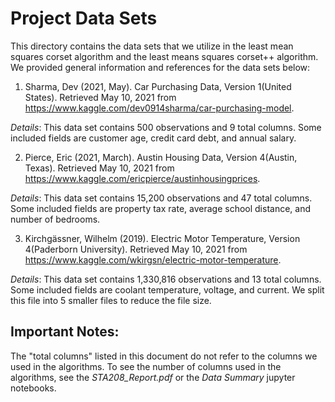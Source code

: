 # Project Data Sets

This directory contains the data sets that we utilize in the least mean squares corset algorithm and the least means squares corset++ algorithm. We provided general information and references for the data sets below:

1. Sharma, Dev (2021, May). Car Purchasing Data, Version 1(United States). Retrieved May 10, 2021 from https://www.kaggle.com/dev0914sharma/car-purchasing-model. 

*Details*: This data set contains 500 observations and 9 total columns. Some included fields are customer age, credit card debt, and annual salary.


2. Pierce, Eric (2021, March). Austin Housing Data, Version 4(Austin, Texas). Retrieved May 10, 2021 from https://www.kaggle.com/ericpierce/austinhousingprices. 


*Details*: This data set contains 15,200 observations and 47 total columns. Some included fields are property tax rate, average school distance, and number of bedrooms.


3. Kirchgässner, Wilhelm (2019). Electric Motor Temperature, Version 4(Paderborn University). Retrieved May 10, 2021 from https://www.kaggle.com/wkirgsn/electric-motor-temperature.

*Details*: This data set contains 1,330,816 observations and 13 total columns. Some included fields are coolant temperature, voltage, and current. We split this file into 5 smaller files to reduce the file size.


## Important Notes: 
The "total columns" listed in this document do not refer to the columns we used in the algorithms. To see the number of columns used in the algorithms, see the *STA208_Report.pdf* or the *Data Summary* jupyter notebooks.
